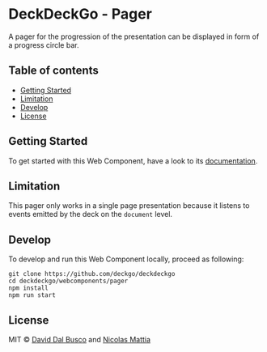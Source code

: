 # DeckDeckGo - Pager

A pager for the progression of the presentation can be displayed in form of a progress circle bar.

## Table of contents

- [Getting Started](#getting-started)
- [Limitation](#limitation)
- [Develop](#develop)
- [License](#license)

## Getting Started

To get started with this Web Component, have a look to its [documentation](hhttps://docs.deckdeckgo.com/deck/pager/).

## Limitation

This pager only works in a single page presentation because it listens to events emitted by the deck on the `document` level.

## Develop

To develop and run this Web Component locally, proceed as following:

```
git clone https://github.com/deckgo/deckdeckgo
cd deckdeckgo/webcomponents/pager
npm install
npm run start
```

## License

MIT © [David Dal Busco](mailto:david.dalbusco@outlook.com) and [Nicolas Mattia](mailto:nicolas@nmattia.com)

[deckdeckgo]: https://deckdeckgo.com
